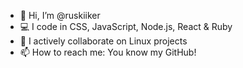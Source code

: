 - 👋 Hi, I’m @ruskiiker
- 💻 I code in CSS, JavaScript, Node.js, React & Ruby
- 🐧 I actively collaborate on Linux projects
- 📫 How to reach me: You know my GitHub!

<!---
ruskiiker/ruskiiker is a ✨ special ✨ repository because its `README.md` (this file) appears on your GitHub profile.
You can click the Preview link to take a look at your changes.
--->
